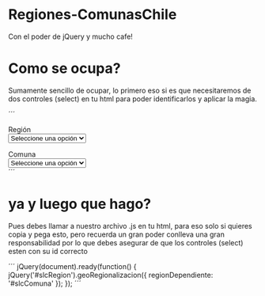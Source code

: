 # Regiones-ComunasChile
Con el poder de jQuery y mucho cafe!

# Como se ocupa? 

Sumamente sencillo de ocupar, lo primero eso si es que necesitaremos de dos controles (select) en tu html para poder identificarlos
y aplicar la magia. 

´´´<div class="form-group row">
    <label for="slcRegion" class="col-4 col-form-label">Región</label> 
    <div class="col-8">
      <select id="slcRegion" name="slcRegion" required="required" class="custom-select">
        <option value="">Seleccione una opción</option>
      </select>
    </div>
  </div>
  <div class="form-group row">
    <label for="slcComuna" class="col-4 col-form-label">Comuna</label> 
    <div class="col-8">
      <select id="slcComuna" name="slcComuna" class="custom-select" required="required">
        <option value="">Seleccione una opción</option>
      </select>
    </div>
  </div>´´´ 
  
# ya y luego que hago? 
Pues debes llamar a nuestro archivo .js en tu html, para eso solo si quieres copia y pega esto,
pero recuerda un gran poder conlleva una gran responsabilidad por lo que debes asegurar 
de que los controles (select) esten con su id correcto 

´´´
jQuery(document).ready(function() {
        jQuery('#slcRegion').geoRegionalizacion({
            regionDependiente: '#slcComuna'
        });
});
´´´
